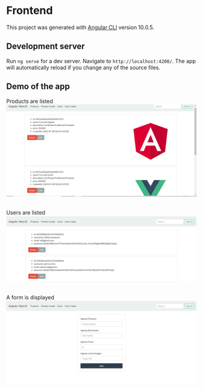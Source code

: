 # Frontend

This project was generated with [Angular CLI](https://github.com/angular/angular-cli) version 10.0.5.

## Development server

Run `ng serve` for a dev server. Navigate to `http://localhost:4200/`. The app will automatically reload if you change any of the source files.


## Demo of the app

Products are listed
![](https://github.com/wjmmk/Frontend-Angular/blob/master/src/assets/Angular%20-%20NestJS.jpg)

##
Users are listed
![](https://github.com/wjmmk/Frontend-Angular/blob/master/src/assets/Angular%20-%20NestJS%202.jpg)

## 
A form is displayed
![](https://github.com/wjmmk/Frontend-Angular/blob/master/src/assets/Angular%20-%20NestJS%203.jpg)

